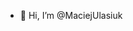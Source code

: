 - 👋 Hi, I’m @MaciejUlasiuk


<!---
MaciejUlasiuk/MaciejUlasiuk is a ✨ special ✨ repository because its `README.md` (this file) appears on your GitHub profile.
You can click the Preview link to take a look at your changes.
--->
